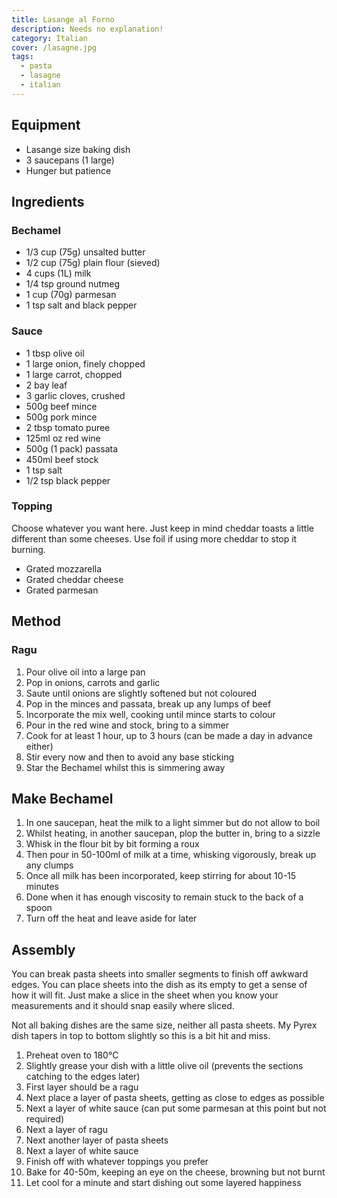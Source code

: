 ```yaml
---
title: Lasange al Forno
description: Needs no explanation!
category: Italian
cover: /lasagne.jpg
tags:
  - pasta
  - lasagne
  - italian
---
```


## Equipment

- Lasange size baking dish
- 3 saucepans (1 large)
- Hunger but patience

## Ingredients

### Bechamel

- 1/3 cup (75g) unsalted butter
- 1/2 cup (75g) plain flour (sieved)
- 4 cups (1L) milk
- 1/4 tsp ground nutmeg
- 1 cup (70g) parmesan
- 1 tsp salt and black pepper

### Sauce

- 1 tbsp olive oil
- 1 large onion, finely chopped
- 1 large carrot, chopped
- 2 bay leaf
- 3 garlic cloves, crushed
- 500g beef mince
- 500g pork mince
- 2 tbsp tomato puree
- 125ml oz red wine
- 500g (1 pack) passata
- 450ml beef stock
- 1 tsp salt
- 1/2 tsp black pepper

### Topping

Choose whatever you want here. Just keep in mind cheddar toasts a little
different than some cheeses. Use foil if using more cheddar to stop it burning.

- Grated mozzarella
- Grated cheddar cheese
- Grated parmesan

## Method

### Ragu

1. Pour olive oil into a large pan
2. Pop in onions, carrots and garlic
3. Saute until onions are slightly softened but not coloured
4. Pop in the minces and passata, break up any lumps of beef
5. Incorporate the mix well, cooking until mince starts to colour
6. Pour in the red wine and stock, bring to a simmer
7. Cook for at least 1 hour, up to 3 hours (can be made a day in advance either)
8. Stir every now and then to avoid any base sticking
9. Star the Bechamel whilst this is simmering away

## Make Bechamel

1. In one saucepan, heat the milk to a light simmer but do not allow to boil
2. Whilst heating, in another saucepan, plop the butter in, bring to a sizzle
3. Whisk in the flour bit by bit forming a roux
4. Then pour in 50-100ml of milk at a time, whisking vigorously, break up any
   clumps
5. Once all milk has been incorporated, keep stirring for about 10-15 minutes
6. Done when it has enough viscosity to remain stuck to the back of a spoon
7. Turn off the heat and leave aside for later

## Assembly

You can break pasta sheets into smaller segments to finish off awkward edges.
You can place sheets into the dish as its empty to get a sense of how it will
fit. Just make a slice in the sheet when you know your measurements and it
should snap easily where sliced.

Not all baking dishes are the same size, neither all pasta sheets. My Pyrex dish
tapers in top to bottom slightly so this is a bit hit and miss.

1. Preheat oven to 180°C
2. Slightly grease your dish with a little olive oil (prevents the sections
   catching to the edges later)
3. First layer should be a ragu
4. Next place a layer of pasta sheets, getting as close to edges as possible
5. Next a layer of white sauce (can put some parmesan at this point but not
   required)
6. Next a layer of ragu
7. Next another layer of pasta sheets
8. Next a layer of white sauce
9. Finish off with whatever toppings you prefer
10. Bake for 40-50m, keeping an eye on the cheese, browning but not burnt
11. Let cool for a minute and start dishing out some layered happiness
